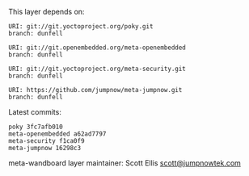 This layer depends on:

    URI: git://git.yoctoproject.org/poky.git
    branch: dunfell

    URI: git://git.openembedded.org/meta-openembedded
    branch: dunfell

    URI: git://git.yoctoproject.org/meta-security.git
    branch: dunfell

    URI: https://github.com/jumpnow/meta-jumpnow.git
    branch: dunfell

Latest commits:

    poky 3fc7afb010
    meta-openembedded a62ad7797
    meta-security f1ca0f9
    meta-jumpnow 16298c3

meta-wandboard layer maintainer: Scott Ellis <scott@jumpnowtek.com>
